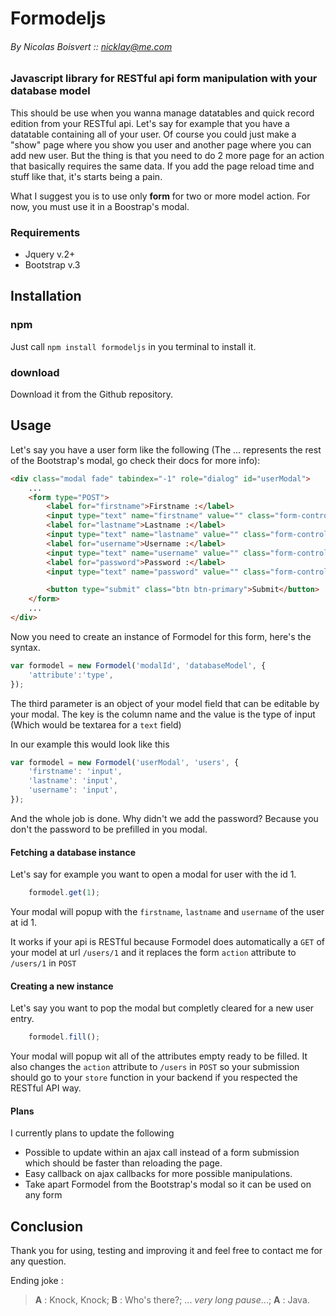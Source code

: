 # Formodeljs
###### By Nicolas Boisvert :: nicklay@me.com

### Javascript library for RESTful api form manipulation with your database model

This should be use when you wanna manage datatables and quick record edition from your RESTful api. Let's say for example that you have a datatable containing all of your user. Of course you could just make a "show" page where you show you user and another page where you can add new user. But the thing is that you need to do 2 more page for an action that basically requires the same data. If you add the page reload time and stuff like that, it's starts being a pain.

What I suggest you is to use only **form** for two or more model action. For now, you must use it in a Boostrap's modal.

### Requirements
- Jquery v.2+
- Bootstrap v.3

## Installation

### npm

Just call `npm install formodeljs` in you terminal to install it.

### download

Download it from the Github repository.

## Usage

Let's say you have a user form like the following (The ... represents the rest of the Bootstrap's modal, go check their docs for more info):
```html
<div class="modal fade" tabindex="-1" role="dialog" id="userModal">
    ...
    <form type="POST">
        <label for="firstname">Firstname :</label>
        <input type="text" name="firstname" value="" class="form-control">
        <label for="lastname">Lastname :</label>
        <input type="text" name="lastname" value="" class="form-control">
        <label for="username">Username :</label>
        <input type="text" name="username" value="" class="form-control">
        <label for="password">Password :</label>
        <input type="text" name="password" value="" class="form-control">

        <button type="submit" class="btn btn-primary">Submit</button>
    </form>
    ...
</div>
```

Now you need to create an instance of Formodel for this form, here's the syntax.
```js
var formodel = new Formodel('modalId', 'databaseModel', {
    'attribute':'type',
});
```
The third parameter is an object of your model field that can be editable by your modal. The key is the column name and the value is the type of input (Which would be textarea for a `text` field)

In our example this would look like this
```js
var formodel = new Formodel('userModal', 'users', {
    'firstname': 'input',
    'lastname': 'input',
    'username': 'input',
});
```

And the whole job is done. Why didn't we add the password? Because you don't the password to be prefilled in you modal.

#### Fetching a database instance

Let's say for example you want to open a modal for user with the id 1.
```js
    formodel.get(1);
```
Your modal will popup with the `firstname`, `lastname` and `username` of the user at id 1.

It works if your api is RESTful because Formodel does automatically a `GET` of your model at url `/users/1` and it replaces the form `action` attribute to `/users/1` in `POST`

#### Creating a new instance

Let's say you want to pop the modal but completly cleared for a new user entry.
```js
    formodel.fill();
```

Your modal will popup wit all of the attributes empty ready to be filled. It also changes the `action` attribute to `/users` in `POST` so your submission should go to your `store` function in your backend if you respected the RESTful API way.

#### Plans

I currently plans to update the following
- Possible to update within an ajax call instead of a form submission which should be faster than reloading the page.
- Easy callback on ajax callbacks for more possible manipulations.
- Take apart Formodel from the Bootstrap's modal so it can be used on any form

## Conclusion

Thank you for using, testing and improving it and feel free to contact me for any question.

Ending joke :
> **A** : Knock, Knock; **B** : Who's there?; ... *very long pause*...; **A** : Java.
